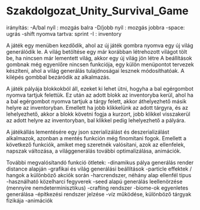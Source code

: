 # Szakdolgozat_Unity_Survival_Game

irányítás:
-A/bal nyíl : mozgás balra
-D/jobb nyíl : mozgás jobbra
-space: ugrás
-shift nyomva tartva: sprint 
-I : inventory

A játék egy menüben kezdődik, ahol az új játék gombra nyomva egy új világ generálódik le.
A világ betöltése egy már korábban létrehozott világot tölt be, ha nincsen már lementett világ, akkor egy új világ jön létre
A beállítások gombnak még egyenlőre nincsen funkciója, egy külön menüpontot tervezek készíteni, ahol a világ generálás tulajdnoságai lesznek módosíthatóak.
A kilépés gombbal bezáródik az alkalmazás.

A játék pályája blokkokból áll, ezeket ki lehet ütni, hogyha a bal egérgombot nyomva tartjuk felettük. Ez után az adott blokk az inventoryba kerül, ahol ha a bal egérgombot nyomva tartjuk a tárgy felett, akkor áthelyezhető másik helyre az inventoryban. Emellett ha jobb klikkelünk az adott tárgyra, és az lehelyezhető, akkor a blokk követni fogja a kurzort, jobb klikkel visszakerül az adott helyre az inventoryban, bal klikkel pedig lehelyezhető a pályára.

A játékállás lementésére egy json szerializálást és deszerializálást alkalmazok, azonban a mentés funkción még finomítani fogok. Emellett a következő funkciók, amiket meg szeretnék valósítani, azok az ellenfelek, napszak változása, a világgenerálás további optimalizálása, animációk.

További megvalósítandó funkció ötletek:
-dinamikus pálya generálás render distance alapján
-grafikai és világ generálási beállítások
-particle effektek / hangok a különböző akciók során
-harcrendszer, néhány alap ellenfél típus
-használható közelharci fegyverek
-seed alapú generálás leellenörzése (mennyire nemdeterminisztikus)
-crafting rendszer
-biome-ok egyenletes generálása
-építkezési rendszer jelzése
-víz működése, különböző tárgyak fizikája
-animációk
